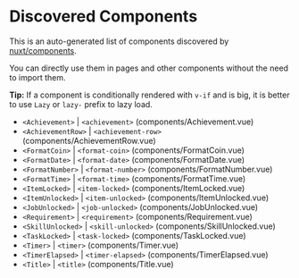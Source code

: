 # Discovered Components

This is an auto-generated list of components discovered by [nuxt/components](https://github.com/nuxt/components).

You can directly use them in pages and other components without the need to import them.

**Tip:** If a component is conditionally rendered with `v-if` and is big, it is better to use `Lazy` or `lazy-` prefix to lazy load.

- `<Achievement>` | `<achievement>` (components/Achievement.vue)
- `<AchievementRow>` | `<achievement-row>` (components/AchievementRow.vue)
- `<FormatCoin>` | `<format-coin>` (components/FormatCoin.vue)
- `<FormatDate>` | `<format-date>` (components/FormatDate.vue)
- `<FormatNumber>` | `<format-number>` (components/FormatNumber.vue)
- `<FormatTime>` | `<format-time>` (components/FormatTime.vue)
- `<ItemLocked>` | `<item-locked>` (components/ItemLocked.vue)
- `<ItemUnlocked>` | `<item-unlocked>` (components/ItemUnlocked.vue)
- `<JobUnlocked>` | `<job-unlocked>` (components/JobUnlocked.vue)
- `<Requirement>` | `<requirement>` (components/Requirement.vue)
- `<SkillUnlocked>` | `<skill-unlocked>` (components/SkillUnlocked.vue)
- `<TaskLocked>` | `<task-locked>` (components/TaskLocked.vue)
- `<Timer>` | `<timer>` (components/Timer.vue)
- `<TimerElapsed>` | `<timer-elapsed>` (components/TimerElapsed.vue)
- `<Title>` | `<title>` (components/Title.vue)
